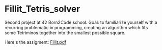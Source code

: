 # Fillit_Tetris_solver
Second project at 42 Born2Code school. Goal: to familiarize yourself with a recurring problematic in programming, creating an algorithm which fits some Tetriminos together into the smallest possible square.

Here's the assigment:
[Fillit.pdf](https://github.com/Julsy/Fillit_Tetris_solver/files/552134/Tetris.pdf)
